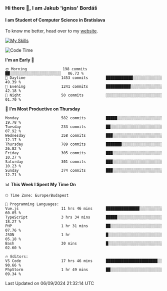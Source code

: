 ### Hi there 👋, I am Jakub 'igniss' Bordáš

#### I am Student of Computer Science in Bratislava
To know me better, head over to my [website](https://bordas.sk).

[![My Skills](https://skillicons.dev/icons?i=js,html,css,figma,svelte,java,kotlin,python,postgresql,typescript,nest,nodejs)](https://bordas.sk)


<!--START_SECTION:waka-->
![Code Time](http://img.shields.io/badge/Code%20Time-1%2C516%20hrs%2015%20mins-blue)

**I'm an Early 🐤** 

```text
🌞 Morning                198 commits         ██░░░░░░░░░░░░░░░░░░░░░░░   06.73 % 
🌆 Daytime                1453 commits        ████████████░░░░░░░░░░░░░   49.39 % 
🌃 Evening                1241 commits        ███████████░░░░░░░░░░░░░░   42.18 % 
🌙 Night                  50 commits          ░░░░░░░░░░░░░░░░░░░░░░░░░   01.70 % 
```
📅 **I'm Most Productive on Thursday** 

```text
Monday                   582 commits         █████░░░░░░░░░░░░░░░░░░░░   19.78 % 
Tuesday                  233 commits         ██░░░░░░░░░░░░░░░░░░░░░░░   07.92 % 
Wednesday                358 commits         ███░░░░░░░░░░░░░░░░░░░░░░   12.17 % 
Thursday                 789 commits         ███████░░░░░░░░░░░░░░░░░░   26.82 % 
Friday                   305 commits         ███░░░░░░░░░░░░░░░░░░░░░░   10.37 % 
Saturday                 301 commits         ███░░░░░░░░░░░░░░░░░░░░░░   10.23 % 
Sunday                   374 commits         ███░░░░░░░░░░░░░░░░░░░░░░   12.71 % 
```


📊 **This Week I Spent My Time On** 

```text
🕑︎ Time Zone: Europe/Budapest

💬 Programming Languages: 
Vue.js                   11 hrs 46 mins      ███████████████░░░░░░░░░░   60.05 % 
TypeScript               3 hrs 34 mins       █████░░░░░░░░░░░░░░░░░░░░   18.27 % 
PHP                      1 hr 31 mins        ██░░░░░░░░░░░░░░░░░░░░░░░   07.76 % 
JSON                     1 hr                █░░░░░░░░░░░░░░░░░░░░░░░░   05.18 % 
Bash                     30 mins             █░░░░░░░░░░░░░░░░░░░░░░░░   02.60 % 

🔥 Editors: 
VS Code                  17 hrs 46 mins      ███████████████████████░░   90.66 % 
PhpStorm                 1 hr 49 mins        ██░░░░░░░░░░░░░░░░░░░░░░░   09.34 % 
```


 Last Updated on 06/09/2024 21:32:14 UTC
<!--END_SECTION:waka-->
